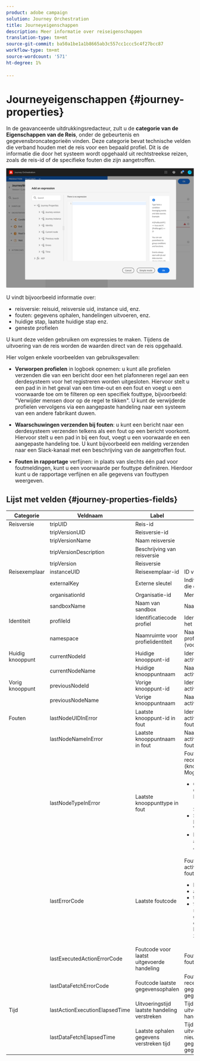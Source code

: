 ```yaml
---
product: adobe campaign
solution: Journey Orchestration
title: Journeyeigenschappen
description: Meer informatie over reiseigenschappen
translation-type: tm+mt
source-git-commit: ba50a1be1a1b8665ab3c557cc1ccc5c4f27bcc87
workflow-type: tm+mt
source-wordcount: '571'
ht-degree: 1%

---
```



# Journeyeigenschappen {#journey-properties}

In de geavanceerde uitdrukkingsredacteur, zult u de **categorie van de Eigenschappen van de Reis**, onder de gebeurtenis en gegevensbroncategorieën vinden. Deze categorie bevat technische velden die verband houden met de reis voor een bepaald profiel. Dit is de informatie die door het systeem wordt opgehaald uit rechtstreekse reizen, zoals de reis-id of de specifieke fouten die zijn aangetroffen.

![](../assets/journey-properties.png)

U vindt bijvoorbeeld informatie over:

* reisversie: reisuid, reisversie uid, instance uid, enz.
* fouten: gegevens ophalen, handelingen uitvoeren, enz.
* huidige stap, laatste huidige stap enz.
* geneste profielen

U kunt deze velden gebruiken om expressies te maken. Tijdens de uitvoering van de reis worden de waarden direct van de reis opgehaald.

Hier volgen enkele voorbeelden van gebruiksgevallen:

* **Verworpen profielen** in logboek opnemen: u kunt alle profielen verzenden die van een bericht door een het plafonneren regel aan een derdesysteem voor het registreren worden uitgesloten. Hiervoor stelt u een pad in in het geval van een time-out en een fout en voegt u een voorwaarde toe om te filteren op een specifiek fouttype, bijvoorbeeld: &quot;Verwijder mensen door op de regel te tikken&quot;. U kunt de verwijderde profielen vervolgens via een aangepaste handeling naar een systeem van een andere fabrikant duwen.

* **Waarschuwingen verzenden bij fouten**: u kunt een bericht naar een derdesysteem verzenden telkens als een fout op een bericht voorkomt. Hiervoor stelt u een pad in bij een fout, voegt u een voorwaarde en een aangepaste handeling toe. U kunt bijvoorbeeld een melding verzenden naar een Slack-kanaal met een beschrijving van de aangetroffen fout.

* **Fouten in rapportage**  verfijnen: in plaats van slechts één pad voor foutmeldingen, kunt u een voorwaarde per fouttype definiëren. Hierdoor kunt u de rapportage verfijnen en alle gegevens van fouttypen weergeven.

## Lijst met velden {#journey-properties-fields}

| Categorie | Veldnaam | Label | Beschrijving |
|---|---|---|------------|
| Reisversie | tripUID | Reis-id |  |
|  | tripVersionUID | Reisversie-id |  |
|  | tripVersionName | Naam reisversie |  |
|  | tripVersionDescription | Beschrijving van reisversie |  |
|  | tripVersion | Reisversie |  |
| Reisexemplaar | instanceUID | Reisexemplaar-id | ID van de instantie |
|  | externalKey | Externe sleutel | Individuele identificatie die de reis veroorzaakt |
|  | organisationId | Organisatie-id | Merkorganisatie |
|  | sandboxName | Naam van sandbox | Naam van de sandbox |
| Identiteit | profileId | Identificatiecode profiel | Identificatiecode van het profiel tijdens de reis |
|  | namespace | Naamruimte voor profielidentiteit | Naamruimte van het profiel in de rit (voorbeeld: ECID) |
| Huidig knooppunt | currentNodeId | Huidige knooppunt-id | Identifier van de huidige activiteit (knooppunt) |
|  | currentNodeName | Huidige knooppuntnaam | Naam van de huidige activiteit (knooppunt) |
| Vorig knooppunt | previousNodeId | Vorige knooppunt-id | Identifier van de vorige activiteit (knooppunt) |
|  | previousNodeName | Vorige knooppuntnaam | Naam van de vorige activiteit (knooppunt) |
| Fouten | lastNodeUIDInError | Laatste knooppunt-id in fout | Identifier van de laatste activiteit (knooppunt) in fout |
|  | lastNodeNameInError | Laatste knooppuntnaam in fout | Naam van de laatste activiteit (knooppunt) in fout |
|  | lastNodeTypeInError | Laatste knooppunttype in fout | Fouttype van de meest recente activiteit (knooppunt) in fout. Mogelijke typen:<ul><li>Gebeurtenissen: Gebeurtenissen, Reacties, SQ (voorbeeld: Segmentkwalificatie)</li><li>Stroomregeling: Einde, Voorwaarde, Wacht</li><li>Handelingen: ACS-acties, Springen, Aangepaste actie</li></ul> |
|  | lastErrorCode | Laatste foutcode | Foutcode van de laatste activiteit (knooppunt) in fout. Mogelijke fouten: <ul><li>HTTP-foutcodes</li><li>afgetopt</li><li>timedOut</li><li>fout (voorbeeld: standaard in het geval van een onverwachte fout. Dit mag niet of zeer zelden voorkomen.)</li></ul> |
|  | lastExecutedActionErrorCode | Foutcode voor laatst uitgevoerde handeling | Foutcode van de laatste foutactie |
|  | lastDataFetchErrorCode | Foutcode laatste gegevensophalen | Foutcode van de meest recente gegevensopname van gegevensbronnen |
| Tijd | lastActionExecutionElapsedTime | Uitvoeringstijd laatste handeling verstreken | Tijd besteed aan uitvoering van de laatste handeling |
|  | lastDataFetchElapsedTime | Laatste ophalen gegevens verstreken tijd | Tijd besteed aan het uitvoeren van de nieuwste gegevensopname van gegevensbronnen |
